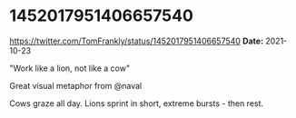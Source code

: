 # 1452017951406657540
https://twitter.com/TomFrankly/status/1452017951406657540
**Date:** 2021-10-23

"Work like a lion, not like a cow" 

Great visual metaphor from @naval 

Cows graze all day. Lions sprint in short, extreme bursts - then rest.
